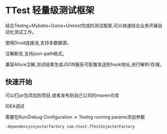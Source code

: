 # TTest 轻量级测试框架
结合Testng+Mybatis+Guice+Unirest完成的测试框架,可以快速结合业务开展自动化测试工作。

使用Druid连接池,支持多数据源。

注解断言,支持json-path格式。

兼容Allure注解,测试结束生成JSON报告可配置发送到hook地址,进行解析/存储。

## 快速开始
可以打jar包添加到项目,或者发布到自己公司的maven仓库

IDEA调试

需要在Run/Debug Configuration -> Testng running params添加参数

`-dependencyinjectorfactory com.ttest.TTestInjectorFactory`








